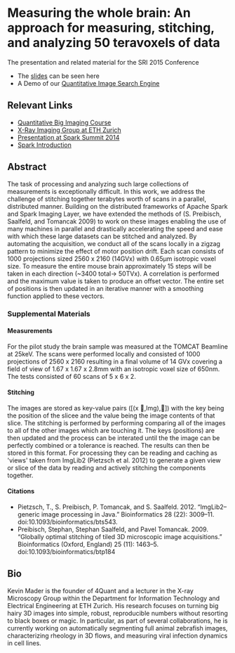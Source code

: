 # Measuring the whole brain: An approach for measuring, stitching, and analyzing 50 teravoxels of data

The presentation and related material for the SRI 2015 Conference
- The [slides](https://rawgit.com/4Quant/SRI2015/master/SRIPres.html) can be seen here
- A Demo of our [Quantitative Image Search Engine](https://kmader.shinyapps.io/SearchMachineDemo)

## Relevant Links
- [Quantitative Big Imaging Course](http://kmader.github.io/Quantitative-Big-Imaging-2015/)
- [X-Ray Imaging Group at ETH Zurich](http://www.biomed.ee.ethz.ch/research/x-ray_imaging)
- [Presentation at Spark Summit 2014](http://4quant.com/spark-summit-2014-presentation)
- [Spark Introduction](http://4quant.com/spark-introduction/)
## Abstract
The task of processing and analyzing such large collections of measurements is exceptionally difficult. In this work, we address the challenge of stitching together terabytes worth of scans in a parallel, distributed manner. Building on the distributed frameworks of Apache Spark and Spark Imaging Layer, we have extended the methods of (S. Preibisch, Saalfeld, and Tomancak 2009) to work on these images enabling the use of many machines in parallel and drastically accelerating the speed and ease with which these large datasets can be stitched and analyzed.
By automating the acquisition, we conduct all of the scans locally in a zigzag pattern to minimize the effect of motor position drift. Each scan consists of 1000 projections sized 2560 x 2160 (14GVx) with 0.65μm isotropic voxel size. To measure the entire mouse brain approximately 15 steps will be taken in each direction (~3400 total→ 50TVx). A correlation is performed and the maximum value is taken to produce an offset vector. The entire set of positions is then updated in an iterative manner with a smoothing function applied to these vectors.
### Supplemental Materials 
#### Measurements
For the pilot study the brain sample was measured at the TOMCAT Beamline at 25keV. The scans were performed locally and consisted of 1000 projections of 2560 x 2160 resulting in a final volume of 14 GVx covering a field of view of 1.67 x 1.67 x 2.8mm with an isotropic voxel size of 650nm. The tests consisted of 60 scans of 5 x 6 x 2.
#### Stitching
The images are stored as key-value pairs ([(x ⃗,Img),⋯]) with the key being the position of the slicee and the value being the image contents of that slice. The stitching is performed by performing comparing all of the images to all of the other images which are touching it. The keys (positions) are then updated and the process can be interated until the the image can be perfectly combined or a tolerance is reached. The results can then be stored in this format. For processing they can be reading and caching as 'views' taken from ImgLib2 (Pietzsch et al. 2012) to generate a given view or slice of the data by reading and actively stitching the components together.
#### Citations
- Pietzsch, T., S. Preibisch, P. Tomancak, and S. Saalfeld. 2012. “ImgLib2–generic image processing in Java.” Bioinformatics 28 (22): 3009–11. doi:10.1093/bioinformatics/bts543.
- Preibisch, Stephan, Stephan Saalfeld, and Pavel Tomancak. 2009. “Globally optimal stitching of tiled 3D microscopic image acquisitions.” Bioinformatics (Oxford, England) 25 (11): 1463–5. doi:10.1093/bioinformatics/btp184

## Bio
Kevin Mader is the founder of 4Quant and a lecturer in the X-ray Microscopy Group within the Department for Information Technology and Electrical Engineering at ETH Zurich. His research focuses on turning big hairy 3D images into simple, robust, reproducible numbers without resorting to black boxes or magic. In particular, as part of several collaborations, he is currently working on automatically segmenting full animal zebrafish images, characterizing rheology in 3D flows, and measuring viral infection dynamics in cell lines.
